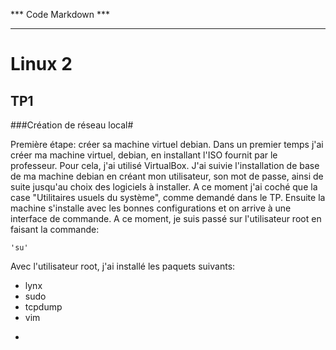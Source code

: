 *** Code Markdown ***
*********************

Linux 2
=
TP1
-
###Création de réseau local#


Première étape: créer sa machine virtuel debian.
Dans un premier temps j'ai créer ma machine virtuel, debian, en installant l'ISO fournit par le professeur. Pour cela, j'ai utilisé VirtualBox. J'ai suivie l'installation de base de ma machine debian en créant mon utilisateur, son mot de passe, ainsi de suite jusqu'au choix des logiciels à installer. A ce moment j'ai coché que la case "Utilitaires usuels du système", comme demandé dans le TP. Ensuite la machine s'installe avec les bonnes configurations et on arrive à une interface de commande. A ce moment, je suis passé sur l'utilisateur root en faisant la commande:


	'su'

Avec l'utilisateur root, j'ai installé les paquets suivants:


* lynx
* sudo
* tcpdump
* vim


-


